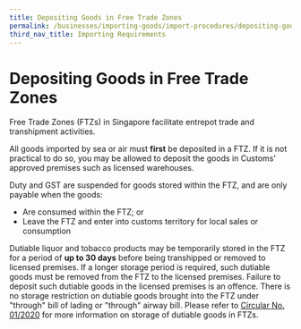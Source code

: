 ```yaml
---
title: Depositing Goods in Free Trade Zones
permalink: /businesses/importing-goods/import-procedures/depositing-goods-in-ftz/
third_nav_title: Importing Requirements
---
```


# Depositing Goods in Free Trade Zones

Free Trade Zones (FTZs) in Singapore facilitate entrepot trade and transhipment activities.

All goods imported by sea or air must **first** be deposited in a FTZ. If it is not practical to do so, you may be allowed to deposit the goods in Customs’ approved premises such as licensed warehouses.

Duty and GST are suspended for goods stored within the FTZ, and are only payable when the goods:

-   Are consumed within the FTZ; or
-   Leave the FTZ and enter into customs territory for local sales or consumption

Dutiable liquor and tobacco products may be temporarily stored in the FTZ for a period of  **up to 30 days** before being transhipped or removed to licensed premises. If a longer storage period is required, such dutiable goods must be removed from the FTZ to the licensed premises. Failure to deposit such dutiable goods in the licensed premises is an offence. There is no storage restriction on dutiable goods brought into the FTZ under "through" bill of lading or "through" airway bill. Please refer to  [Circular No. 01/2020](/news-and-media/circulars/circular012020ver1.pdf)  for more information on storage of dutiable goods in FTZs.

